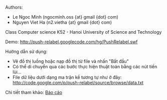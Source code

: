 Authors:
  * Le Ngoc Minh (ngocminh.oss {at} gmail {dot} com)
  * Nguyen Viet Ha (n2.vietha {at} gmail {dot} com)

Class Computer science K52 - Hanoi University of Science and Technology

Demo: http://push-relabel.googlecode.com/hg/PushRelabel.swf

Hướng dẫn sử dụng:
  * Vẽ đồ thị luồng hoặc nạp đồ thị từ file và nhấn "Bắt đầu"
  * Có thể di chuyển qua các bước thực hiện thuật toán bằng các nút tiến lùi...
  * File dữ liệu dưới dạng ma trận kề tương tự như ở đây: http://code.google.com/p/push-relabel/source/browse/data.txt

Chi tiết tham khảo: [Báo cáo](http://push-relabel.googlecode.com/files/B%C3%A1o%20c%C3%A1o.doc)